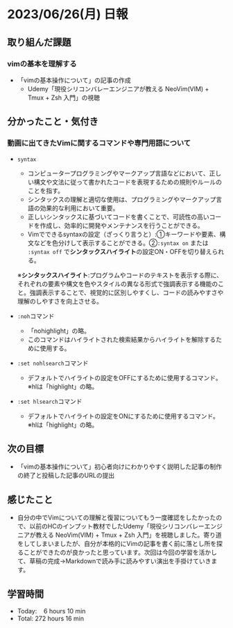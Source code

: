 # 2023/06/26(月) 日報
## 取り組んだ課題
### vimの基本を理解する
- 「vimの基本操作について」の記事の作成
  - Udemy「現役シリコンバレーエンジニアが教える NeoVim(VIM) + Tmux + Zsh 入門」の視聴

## 分かったこと・気付き
### 動画に出てきたVimに関するコマンドや専門用語について
- `syntax`
  - コンピュータープログラミングやマークアップ言語などにおいて、正しい構文や文法に従って書かれたコードを表現するための規則やルールのことを指す。
  - シンタックスの理解と適切な使用は、プログラミングやマークアップ言語の効果的な利用において重要。
  - 正しいシンタックスに基づいてコードを書くことで、可読性の高いコードを作成し、効率的に開発やメンテナンスを行うことができる。
  - Vimでできるsyntaxの設定（ざっくり言うと）:①キーワードや要素、構文などを色分けして表示することができる。②`:syntax on` または `:syntax off` で**シンタックスハイライト**の設定ON・OFFを切り替えられる。

  ※**シンタックスハイライト**:プログラムやコードのテキストを表示する際に、それぞれの要素や構文を色やスタイルの異なる形式で強調表示する機能のこと。強調表示することで、視覚的に区別しやすくし、コードの読みやすさや理解のしやすさを向上させる。

- `:noh`コマンド
  - 「nohighlight」の略。
  - このコマンドはハイライトされた検索結果からハイライトを解除するために使用する。
- `:set nohlsearch`コマンド
  - デフォルトでハイライトの設定をOFFにするために使用するコマンド。 ※hlは「highlight」の略。
- `:set hlsearch`コマンド
  - デフォルトでハイライトの設定をONにするために使用するコマンド。 ※hlは「highlight」の略。

## 次の目標
- 「vimの基本操作について」初心者向けにわかりやすく説明した記事の制作の終了と投稿した記事のURLの提出

## 感じたこと
- 自分の中でVimについての理解と復習についてもう一度確認をしたかったので、以前のHCのインプット教材でしたUdemy「現役シリコンバレーエンジニアが教える NeoVim(VIM) + Tmux + Zsh 入門」を視聴しました。寄り道をしてしまいましたが、自分が本格的にVimの記事を書く前に落とし所を探ることができたのが良かったと思っています。次回は今回の学習を活かして、草稿の完成→Markdownで読み手に読みやすい演出を手掛けていきます。

## 学習時間
- Today:&nbsp;&nbsp;&nbsp; 6 hours 10 min
- Total: 272 hours 16 min
